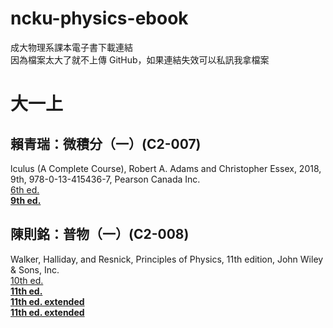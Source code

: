 # ncku-physics-ebook
成大物理系課本電子書下載連結  
因為檔案太大了就不上傳 GitHub，如果連結失效可以私訊我拿檔案  

# 大一上

## 賴青瑞：微積分（一）(C2-007)
lculus (A Complete Course), Robert A. Adams and Christopher Essex, 2018, 9th, 978-0-13-415436-7, Pearson Canada Inc.  
[6th ed.](https://1lib.tw/book/714686/377782)  
**[9th ed.](https://1lib.tw/book/3718381/a35066)**  

## 陳則銘：普物（一）(C2-008)
Walker,  Halliday, and Resnick, Principles of  Physics, 11th edition, John Wiley & Sons, Inc.  
[10th ed.](https://1lib.tw/book/5535901/8f754e)  
**[11th ed.](https://1lib.tw/book/5274073/863ccb)**  
**[11th ed. extended](https://1lib.tw/book/5869883/cdc926)**  
**[11th ed. extended](https://www.technicalbookspdf.com/download/?file=17553)**  

